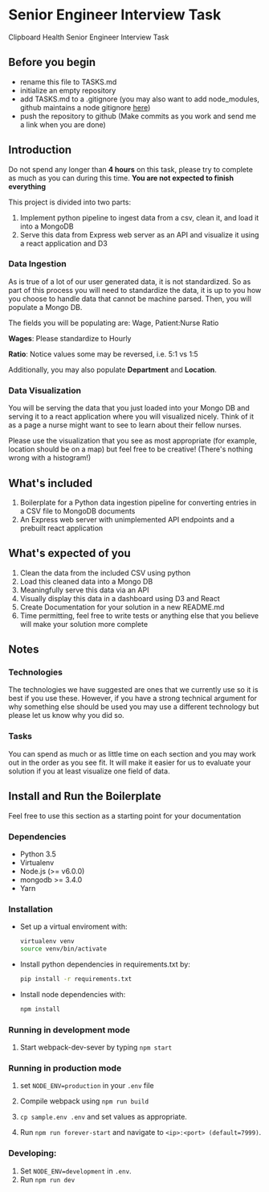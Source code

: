 # Senior Engineer Interview Task
Clipboard Health Senior Engineer Interview Task

## Before you begin

* rename this file to TASKS.md
* initialize an empty repository
* add TASKS.md to a .gitignore (you may also want to add node_modules, github maintains a node gitignore [here](https://github.com/github/gitignore/blob/master/Node.gitignore))
* push the repository to github (Make commits as you work and send me a link when you are done)


## Introduction
Do not spend any longer than **4 hours** on this task, please try to complete as much as you can during this time. **You are not expected to finish everything**


This project is divided into two parts:

1. Implement python pipeline to ingest data from a csv, clean it, and load it into a MongoDB
2. Serve this data from Express web server as an API and visualize it using a react application and D3

### Data Ingestion

As is true of a lot of our user generated data, it is not standardized. So as part of this process you will need to standardize the data, it is up to you how you choose to handle data that cannot be machine parsed. Then, you will populate a Mongo DB.

The fields you will be populating are: Wage, Patient:Nurse Ratio

**Wages**: Please standardize to Hourly

**Ratio**: Notice values some may be reversed, i.e. 5:1 vs 1:5

Additionally, you may also populate **Department** and **Location**.

### Data Visualization

You will be serving the data that you just loaded into your Mongo DB and serving it to a react application where you will visualized nicely. Think of it as a page a nurse might want to see to learn about their fellow nurses.

Please use the visualization that you see as most appropriate (for example, location should be on a map) but feel free to be creative! (There's nothing wrong with a histogram!)

## What's included

1. Boilerplate for a Python data ingestion pipeline for converting entries in a CSV file to MongoDB documents
2. An Express web server with unimplemented API endpoints and a prebuilt react application

## What's expected of you
1. Clean the data from the included CSV using python
2. Load this cleaned data into a Mongo DB
3. Meaningfully serve this data via an API
4. Visually display this data in a dashboard using D3 and React
5. Create Documentation for your solution in a new README.md
6. Time permitting, feel free to write tests or anything else that you believe will make your solution more complete

## Notes

### Technologies

The technologies we have suggested are ones that we currently use so it is best if you use these. However, if you have a strong technical argument for why something else should be used you may use a different technology but please let us know why you did so.

### Tasks

You can spend as much or as little time on each section and you may work out in the order as you see fit. It will make it easier for us to evaluate your solution if you at least visualize one field of data.

## Install and Run the Boilerplate
Feel free to use this section as a starting point for your documentation

### Dependencies
* Python 3.5
* Virtualenv
* Node.js (>= v6.0.0)
* mongodb >= 3.4.0
* Yarn

### Installation
* Set up a virtual enviroment with:
  ```bash
  virtualenv venv
  source venv/bin/activate
  ```
* Install python dependencies in requirements.txt by:
  ```bash
  pip install -r requirements.txt
  ```
* Install node dependencies with:
  ```bash
  npm install
  ```

### Running in development mode
1. Start webpack-dev-sever by typing ```npm start```

### Running in production mode
1. set `NODE_ENV=production` in your `.env` file
2. Compile webpack using ```npm run build```

1. ``` cp sample.env .env ``` and set values as appropriate.

2. Run `npm run forever-start` and navigate to `<ip>:<port> (default=7999)`.

###  Developing:
1. Set `NODE_ENV=development` in `.env`.
2. Run `npm run dev`
